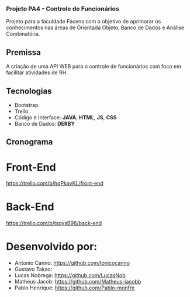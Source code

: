 ### Projeto PA4 - Controle de Funcionários 
Projeto para a faculdade Facens com o objetivo de aprimorar os conhecimentos nas áreas de Orientada Objeto, Banco de Dados e Análise Combinatória.
## Premissa
A criação de uma API WEB para o controle de funcionários com foco em facilitar atividades de RH.
## Tecnologias
* Bootstrap
* Trello
* Código e Interface: **JAVA**, **HTML**, **JS**, **CSS**
* Banco de Dados: **DERBY**
## Cronograma
# Front-End
https://trello.com/b/hqPkavKL/front-end
# Back-End
https://trello.com/b/tsoysB96/back-end
# Desenvolvido por:
* Antonio Canno: https://github.com/tonicocanno
* Gustavo Takao:
* Lucas Nobrega: https://github.com/LucasNob
* Matheus Jacob: https://github.com/Matheus-jacobb
* Pablo Henrique: https://github.com/Pablo-monfre
